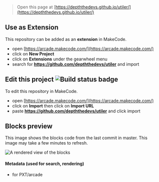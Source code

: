  


> Open this page at [https://depththedevs.github.io/utiler/](https://depththedevs.github.io/utiler/)

## Use as Extension

This repository can be added as an **extension** in MakeCode.

* open [https://arcade.makecode.com/](https://arcade.makecode.com/)
* click on **New Project**
* click on **Extensions** under the gearwheel menu
* search for **https://github.com/depththedevs/utiler** and import

## Edit this project ![Build status badge](https://github.com/depththedevs/utiler/workflows/MakeCode/badge.svg)

To edit this repository in MakeCode.

* open [https://arcade.makecode.com/](https://arcade.makecode.com/)
* click on **Import** then click on **Import URL**
* paste **https://github.com/depththedevs/utiler** and click import

## Blocks preview

This image shows the blocks code from the last commit in master.
This image may take a few minutes to refresh.

![A rendered view of the blocks](https://github.com/depththedevs/utiler/raw/master/.github/makecode/blocks.png)

#### Metadata (used for search, rendering)

* for PXT/arcade
<script src="https://makecode.com/gh-pages-embed.js"></script><script>makeCodeRender("{{ site.makecode.home_url }}", "{{ site.github.owner_name }}/{{ site.github.repository_name }}");</script>
